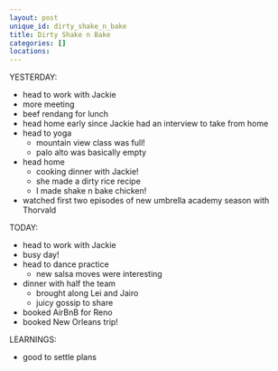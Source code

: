 ```yaml
---
layout: post
unique_id: dirty_shake_n_bake
title: Dirty Shake n Bake
categories: []
locations: 
---
```


YESTERDAY:
* head to work with Jackie
* more meeting
* beef rendang for lunch
* head home early since Jackie had an interview to take from home
* head to yoga
  * mountain view class was full!
  * palo alto was basically empty
* head home
  * cooking dinner with Jackie!
  * she made a dirty rice recipe
  * I made shake n bake chicken!
* watched first two episodes of new umbrella academy season with Thorvald

TODAY:
* head to work with Jackie
* busy day!
* head to dance practice
  * new salsa moves were interesting
* dinner with half the team
  * brought along Lei and Jairo
  * juicy gossip to share
* booked AirBnB for Reno
* booked New Orleans trip!

LEARNINGS:
* good to settle plans

